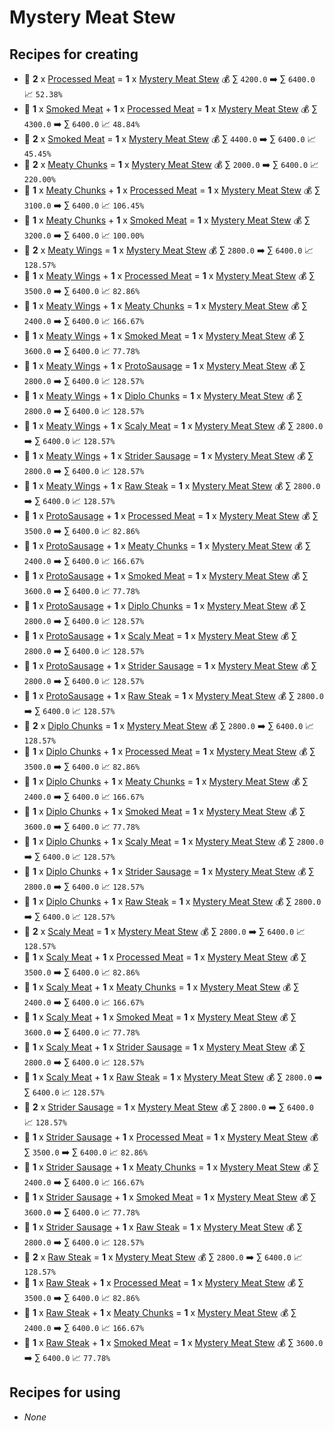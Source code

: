 # Mystery Meat Stew

## Recipes for creating

* 🍳 **2** x [Processed Meat](<Processed Meat.md>) = **1** x [Mystery Meat Stew](<Mystery Meat Stew.md>) 💰 ∑ `4200.0` ➡️ ∑ `6400.0` 📈 `52.38%`
* 🍳 **1** x [Smoked Meat](<Smoked Meat.md>) + **1** x [Processed Meat](<Processed Meat.md>) = **1** x [Mystery Meat Stew](<Mystery Meat Stew.md>) 💰 ∑ `4300.0` ➡️ ∑ `6400.0` 📈 `48.84%`
* 🍳 **2** x [Smoked Meat](<Smoked Meat.md>) = **1** x [Mystery Meat Stew](<Mystery Meat Stew.md>) 💰 ∑ `4400.0` ➡️ ∑ `6400.0` 📈 `45.45%`
* 🍳 **2** x [Meaty Chunks](<Meaty Chunks.md>) = **1** x [Mystery Meat Stew](<Mystery Meat Stew.md>) 💰 ∑ `2000.0` ➡️ ∑ `6400.0` 📈 `220.00%`
* 🍳 **1** x [Meaty Chunks](<Meaty Chunks.md>) + **1** x [Processed Meat](<Processed Meat.md>) = **1** x [Mystery Meat Stew](<Mystery Meat Stew.md>) 💰 ∑ `3100.0` ➡️ ∑ `6400.0` 📈 `106.45%`
* 🍳 **1** x [Meaty Chunks](<Meaty Chunks.md>) + **1** x [Smoked Meat](<Smoked Meat.md>) = **1** x [Mystery Meat Stew](<Mystery Meat Stew.md>) 💰 ∑ `3200.0` ➡️ ∑ `6400.0` 📈 `100.00%`
* 🍳 **2** x [Meaty Wings](<Meaty Wings.md>) = **1** x [Mystery Meat Stew](<Mystery Meat Stew.md>) 💰 ∑ `2800.0` ➡️ ∑ `6400.0` 📈 `128.57%`
* 🍳 **1** x [Meaty Wings](<Meaty Wings.md>) + **1** x [Processed Meat](<Processed Meat.md>) = **1** x [Mystery Meat Stew](<Mystery Meat Stew.md>) 💰 ∑ `3500.0` ➡️ ∑ `6400.0` 📈 `82.86%`
* 🍳 **1** x [Meaty Wings](<Meaty Wings.md>) + **1** x [Meaty Chunks](<Meaty Chunks.md>) = **1** x [Mystery Meat Stew](<Mystery Meat Stew.md>) 💰 ∑ `2400.0` ➡️ ∑ `6400.0` 📈 `166.67%`
* 🍳 **1** x [Meaty Wings](<Meaty Wings.md>) + **1** x [Smoked Meat](<Smoked Meat.md>) = **1** x [Mystery Meat Stew](<Mystery Meat Stew.md>) 💰 ∑ `3600.0` ➡️ ∑ `6400.0` 📈 `77.78%`
* 🍳 **1** x [Meaty Wings](<Meaty Wings.md>) + **1** x [ProtoSausage](<ProtoSausage.md>) = **1** x [Mystery Meat Stew](<Mystery Meat Stew.md>) 💰 ∑ `2800.0` ➡️ ∑ `6400.0` 📈 `128.57%`
* 🍳 **1** x [Meaty Wings](<Meaty Wings.md>) + **1** x [Diplo Chunks](<Diplo Chunks.md>) = **1** x [Mystery Meat Stew](<Mystery Meat Stew.md>) 💰 ∑ `2800.0` ➡️ ∑ `6400.0` 📈 `128.57%`
* 🍳 **1** x [Meaty Wings](<Meaty Wings.md>) + **1** x [Scaly Meat](<Scaly Meat.md>) = **1** x [Mystery Meat Stew](<Mystery Meat Stew.md>) 💰 ∑ `2800.0` ➡️ ∑ `6400.0` 📈 `128.57%`
* 🍳 **1** x [Meaty Wings](<Meaty Wings.md>) + **1** x [Strider Sausage](<Strider Sausage.md>) = **1** x [Mystery Meat Stew](<Mystery Meat Stew.md>) 💰 ∑ `2800.0` ➡️ ∑ `6400.0` 📈 `128.57%`
* 🍳 **1** x [Meaty Wings](<Meaty Wings.md>) + **1** x [Raw Steak](<Raw Steak.md>) = **1** x [Mystery Meat Stew](<Mystery Meat Stew.md>) 💰 ∑ `2800.0` ➡️ ∑ `6400.0` 📈 `128.57%`
* 🍳 **1** x [ProtoSausage](<ProtoSausage.md>) + **1** x [Processed Meat](<Processed Meat.md>) = **1** x [Mystery Meat Stew](<Mystery Meat Stew.md>) 💰 ∑ `3500.0` ➡️ ∑ `6400.0` 📈 `82.86%`
* 🍳 **1** x [ProtoSausage](<ProtoSausage.md>) + **1** x [Meaty Chunks](<Meaty Chunks.md>) = **1** x [Mystery Meat Stew](<Mystery Meat Stew.md>) 💰 ∑ `2400.0` ➡️ ∑ `6400.0` 📈 `166.67%`
* 🍳 **1** x [ProtoSausage](<ProtoSausage.md>) + **1** x [Smoked Meat](<Smoked Meat.md>) = **1** x [Mystery Meat Stew](<Mystery Meat Stew.md>) 💰 ∑ `3600.0` ➡️ ∑ `6400.0` 📈 `77.78%`
* 🍳 **1** x [ProtoSausage](<ProtoSausage.md>) + **1** x [Diplo Chunks](<Diplo Chunks.md>) = **1** x [Mystery Meat Stew](<Mystery Meat Stew.md>) 💰 ∑ `2800.0` ➡️ ∑ `6400.0` 📈 `128.57%`
* 🍳 **1** x [ProtoSausage](<ProtoSausage.md>) + **1** x [Scaly Meat](<Scaly Meat.md>) = **1** x [Mystery Meat Stew](<Mystery Meat Stew.md>) 💰 ∑ `2800.0` ➡️ ∑ `6400.0` 📈 `128.57%`
* 🍳 **1** x [ProtoSausage](<ProtoSausage.md>) + **1** x [Strider Sausage](<Strider Sausage.md>) = **1** x [Mystery Meat Stew](<Mystery Meat Stew.md>) 💰 ∑ `2800.0` ➡️ ∑ `6400.0` 📈 `128.57%`
* 🍳 **1** x [ProtoSausage](<ProtoSausage.md>) + **1** x [Raw Steak](<Raw Steak.md>) = **1** x [Mystery Meat Stew](<Mystery Meat Stew.md>) 💰 ∑ `2800.0` ➡️ ∑ `6400.0` 📈 `128.57%`
* 🍳 **2** x [Diplo Chunks](<Diplo Chunks.md>) = **1** x [Mystery Meat Stew](<Mystery Meat Stew.md>) 💰 ∑ `2800.0` ➡️ ∑ `6400.0` 📈 `128.57%`
* 🍳 **1** x [Diplo Chunks](<Diplo Chunks.md>) + **1** x [Processed Meat](<Processed Meat.md>) = **1** x [Mystery Meat Stew](<Mystery Meat Stew.md>) 💰 ∑ `3500.0` ➡️ ∑ `6400.0` 📈 `82.86%`
* 🍳 **1** x [Diplo Chunks](<Diplo Chunks.md>) + **1** x [Meaty Chunks](<Meaty Chunks.md>) = **1** x [Mystery Meat Stew](<Mystery Meat Stew.md>) 💰 ∑ `2400.0` ➡️ ∑ `6400.0` 📈 `166.67%`
* 🍳 **1** x [Diplo Chunks](<Diplo Chunks.md>) + **1** x [Smoked Meat](<Smoked Meat.md>) = **1** x [Mystery Meat Stew](<Mystery Meat Stew.md>) 💰 ∑ `3600.0` ➡️ ∑ `6400.0` 📈 `77.78%`
* 🍳 **1** x [Diplo Chunks](<Diplo Chunks.md>) + **1** x [Scaly Meat](<Scaly Meat.md>) = **1** x [Mystery Meat Stew](<Mystery Meat Stew.md>) 💰 ∑ `2800.0` ➡️ ∑ `6400.0` 📈 `128.57%`
* 🍳 **1** x [Diplo Chunks](<Diplo Chunks.md>) + **1** x [Strider Sausage](<Strider Sausage.md>) = **1** x [Mystery Meat Stew](<Mystery Meat Stew.md>) 💰 ∑ `2800.0` ➡️ ∑ `6400.0` 📈 `128.57%`
* 🍳 **1** x [Diplo Chunks](<Diplo Chunks.md>) + **1** x [Raw Steak](<Raw Steak.md>) = **1** x [Mystery Meat Stew](<Mystery Meat Stew.md>) 💰 ∑ `2800.0` ➡️ ∑ `6400.0` 📈 `128.57%`
* 🍳 **2** x [Scaly Meat](<Scaly Meat.md>) = **1** x [Mystery Meat Stew](<Mystery Meat Stew.md>) 💰 ∑ `2800.0` ➡️ ∑ `6400.0` 📈 `128.57%`
* 🍳 **1** x [Scaly Meat](<Scaly Meat.md>) + **1** x [Processed Meat](<Processed Meat.md>) = **1** x [Mystery Meat Stew](<Mystery Meat Stew.md>) 💰 ∑ `3500.0` ➡️ ∑ `6400.0` 📈 `82.86%`
* 🍳 **1** x [Scaly Meat](<Scaly Meat.md>) + **1** x [Meaty Chunks](<Meaty Chunks.md>) = **1** x [Mystery Meat Stew](<Mystery Meat Stew.md>) 💰 ∑ `2400.0` ➡️ ∑ `6400.0` 📈 `166.67%`
* 🍳 **1** x [Scaly Meat](<Scaly Meat.md>) + **1** x [Smoked Meat](<Smoked Meat.md>) = **1** x [Mystery Meat Stew](<Mystery Meat Stew.md>) 💰 ∑ `3600.0` ➡️ ∑ `6400.0` 📈 `77.78%`
* 🍳 **1** x [Scaly Meat](<Scaly Meat.md>) + **1** x [Strider Sausage](<Strider Sausage.md>) = **1** x [Mystery Meat Stew](<Mystery Meat Stew.md>) 💰 ∑ `2800.0` ➡️ ∑ `6400.0` 📈 `128.57%`
* 🍳 **1** x [Scaly Meat](<Scaly Meat.md>) + **1** x [Raw Steak](<Raw Steak.md>) = **1** x [Mystery Meat Stew](<Mystery Meat Stew.md>) 💰 ∑ `2800.0` ➡️ ∑ `6400.0` 📈 `128.57%`
* 🍳 **2** x [Strider Sausage](<Strider Sausage.md>) = **1** x [Mystery Meat Stew](<Mystery Meat Stew.md>) 💰 ∑ `2800.0` ➡️ ∑ `6400.0` 📈 `128.57%`
* 🍳 **1** x [Strider Sausage](<Strider Sausage.md>) + **1** x [Processed Meat](<Processed Meat.md>) = **1** x [Mystery Meat Stew](<Mystery Meat Stew.md>) 💰 ∑ `3500.0` ➡️ ∑ `6400.0` 📈 `82.86%`
* 🍳 **1** x [Strider Sausage](<Strider Sausage.md>) + **1** x [Meaty Chunks](<Meaty Chunks.md>) = **1** x [Mystery Meat Stew](<Mystery Meat Stew.md>) 💰 ∑ `2400.0` ➡️ ∑ `6400.0` 📈 `166.67%`
* 🍳 **1** x [Strider Sausage](<Strider Sausage.md>) + **1** x [Smoked Meat](<Smoked Meat.md>) = **1** x [Mystery Meat Stew](<Mystery Meat Stew.md>) 💰 ∑ `3600.0` ➡️ ∑ `6400.0` 📈 `77.78%`
* 🍳 **1** x [Strider Sausage](<Strider Sausage.md>) + **1** x [Raw Steak](<Raw Steak.md>) = **1** x [Mystery Meat Stew](<Mystery Meat Stew.md>) 💰 ∑ `2800.0` ➡️ ∑ `6400.0` 📈 `128.57%`
* 🍳 **2** x [Raw Steak](<Raw Steak.md>) = **1** x [Mystery Meat Stew](<Mystery Meat Stew.md>) 💰 ∑ `2800.0` ➡️ ∑ `6400.0` 📈 `128.57%`
* 🍳 **1** x [Raw Steak](<Raw Steak.md>) + **1** x [Processed Meat](<Processed Meat.md>) = **1** x [Mystery Meat Stew](<Mystery Meat Stew.md>) 💰 ∑ `3500.0` ➡️ ∑ `6400.0` 📈 `82.86%`
* 🍳 **1** x [Raw Steak](<Raw Steak.md>) + **1** x [Meaty Chunks](<Meaty Chunks.md>) = **1** x [Mystery Meat Stew](<Mystery Meat Stew.md>) 💰 ∑ `2400.0` ➡️ ∑ `6400.0` 📈 `166.67%`
* 🍳 **1** x [Raw Steak](<Raw Steak.md>) + **1** x [Smoked Meat](<Smoked Meat.md>) = **1** x [Mystery Meat Stew](<Mystery Meat Stew.md>) 💰 ∑ `3600.0` ➡️ ∑ `6400.0` 📈 `77.78%`


## Recipes for using

* _None_
